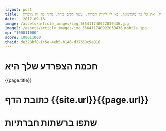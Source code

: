 ```yaml
---
layout: post
title:  יו, את כל כך מקסימונת. בא לי להיות חברות. נעשה לקים ביחד. נהיה מה זה מושיות
date:   2017-09-16
image: /assets/article_images/img_636411740922030436.jpg
image2: /assets/article_images/img_636411740922030436_mobile.jpg
mp: "100011000"
score: 100011000
theid: de328bf8-1c5e-4eb5-b146-d37568c5e016
---
```

# חכמת הצפרדע שלך היא
{{page.title}}

# כתובת הדף {{site.url}}{{page.url}}
# שתפו ברשתות חברתיות
